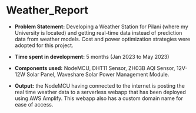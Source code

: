 # Weather_Report
- **Problem Statement:** Developing a Weather Station for Pilani (where my University is located) and getting real-time data instead of prediction data from weather models. Cost and power optimization strategies were adopted for this project.<br/>
* **Time spent in development:** 5 months (Jan 2023 to May 2023)<br/>
+ **Components used:** NodeMCU, DHT11 Sensor, ZH03B AQI Sensor, 12V-12W Solar Panel, Waveshare Solar Power Management Module.<br/>
- **Output:** the NodeMCU having connected to the internet is posting the real time weather data to a serverless webapp that has been deployed using AWS Amplify. This webapp also has a custom domain name for ease of access.

